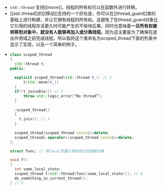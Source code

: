 - `std::thread` 支持[[move]]，线程的所有权可以在函数外进行转移。
- [[std::thread]]的[[移动]]支持的一个好处是，你可以在[[thread_guard]]类的基础上进行构建，并让它拥有线程的所有权。这避免了在thread_guard对象比它引用的线程存活更久时可能产生的不愉快后果，同时也意味着**一旦所有权被转移到对象中，就没有人能够再加入或分离线程**。因为这主要是为了确保在退出作用域之前完成线程，所以我将这个类命名为scoped_thread下面的列表中显示了实现，以及一个简单的例子。
- ``` cpp
  class scoped_thread
  {
    std::thread t;
  public:
    
    explicit scoped_thread(std::thread t_): // 1
    	t(std::move(t_))
    {
  	if(!t.joinable()) // 2
  		throw std::logic_error(“No thread”);
    }
    
    ~scoped_thread()
    {
      t.join(); // 3
    }
    
    scoped_thread(scoped_thread const&)=delete;
    scoped_thread& operator=(scoped_thread const&)=delete;
  };
  
  struct func; // 用local变量引用初始化的函数对象
  
  void f()
  {
  	int some_local_state;
  	scoped_thread t(std::thread(func(some_local_state))); // 4
  	do_something_in_current_thread();
  } // 5
  ```